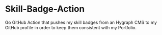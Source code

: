 # Skill-Badge-Action

Go GitHub Action that pushes my skill badges from an Hygraph CMS to my GitHub profile in order to keep them consistent with my Portfolio.

